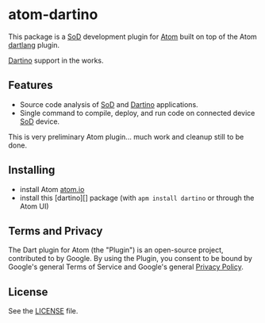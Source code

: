 # atom-dartino
This package is a [SoD](https://github.com/domokit/sod) development plugin
for [Atom](https://atom.io)
built on top of the Atom [dartlang](https://atom.io/packages/dartlang) plugin.

[Dartino](http://dartino.github.io/sdk/) support in the works.

## Features

- Source code analysis of [SoD](https://github.com/domokit/sod)
and [Dartino](http://dartino.github.io/sdk/) applications.
- Single command to compile, deploy, and run code
on connected device [SoD](https://github.com/domokit/sod) device.

This is very preliminary Atom plugin... much work and cleanup still to be done.

## Installing

- install Atom [atom.io](https://atom.io/)
- install this [dartino][] package (with `apm install dartino` or through the
  Atom UI)

## Terms and Privacy

The Dart plugin for Atom (the "Plugin") is an open-source project, contributed
to by Google. By using the Plugin, you consent to be bound by Google's general
Terms of Service and Google's general
[Privacy Policy](http://www.google.com/intl/en/policies/privacy/).

## License

See the [LICENSE](https://github.com/dartino/atom-dartino/blob/master/LICENSE)
file.
